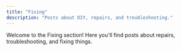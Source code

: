```yaml
---
title: "Fixing"
description: "Posts about DIY, repairs, and troubleshooting."
---
```


Welcome to the Fixing section! Here you'll find posts about repairs, troubleshooting, and fixing things.
